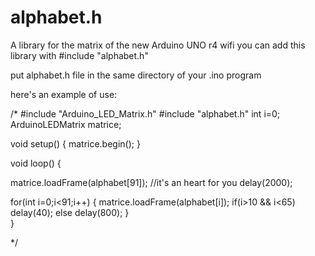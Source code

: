 # alphabet.h
A library for the matrix of the new Arduino UNO r4 wifi
you can add this library with #include "alphabet.h"

put alphabet.h file in the same directory of your .ino program

here's an example of use:

/*
#include "Arduino_LED_Matrix.h"
#include "alphabet.h" 
int i=0;
ArduinoLEDMatrix matrice;

void setup() {
  matrice.begin();
}

void loop() {
  
  matrice.loadFrame(alphabet[91]); //it's an heart for you
  delay(2000);


  for(int i=0;i<91;i++)
  {
    matrice.loadFrame(alphabet[i]);
    if(i>10 && i<65)
    delay(40);
    else
    delay(800);
  }  
}

*/
